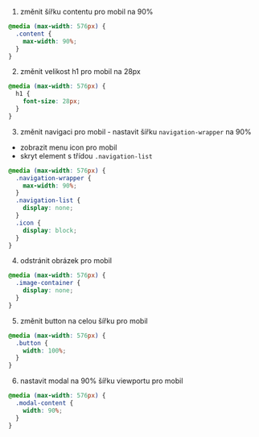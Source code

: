 1. změnit šířku contentu pro mobil na 90%

```css
@media (max-width: 576px) {
  .content {
    max-width: 90%;
  }
}
```

2. změnit velikost h1 pro mobil na 28px

```css
@media (max-width: 576px) {
  h1 {
    font-size: 28px;
  }
}
```

3. změnit navigaci pro mobil - nastavit šířku `navigation-wrapper` na 90%

- zobrazit menu icon pro mobil
- skryt element s třídou `.navigation-list`

```css
@media (max-width: 576px) {
  .navigation-wrapper {
    max-width: 90%;
  }
  .navigation-list {
    display: none;
  }
  .icon {
    display: block;
  }
}
```

4. odstránit obrázek pro mobil

```css
@media (max-width: 576px) {
  .image-container {
    display: none;
  }
}
```

5. změnit button na celou šířku pro mobil

```css
@media (max-width: 576px) {
  .button {
    width: 100%;
  }
}
```

6. nastavit modal na 90% šířku viewportu pro mobil

```css
@media (max-width: 576px) {
  .modal-content {
    width: 90%;
  }
}
```
